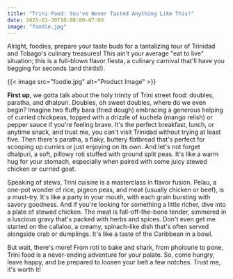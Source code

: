 ```yaml
---
title: "Trini Food: You've Never Tasted Anything Like This!"
date: 2025-01-30T10:00:00-07:00
image: "foodie.jpg"
---
```


Alright, foodies, prepare your taste buds for a tantalizing tour of Trinidad and Tobago's culinary treasures! This ain't your average "eat to live" situation; this is a full-blown flavor fiesta, a culinary carnival that'll have you begging for seconds (and thirds!).

{{< image src="foodie.jpg" alt="Product Image" >}}

**First up**, we gotta talk about the holy trinity of Trini street food: doubles, paratha, and dhalpuri. Doubles, oh sweet doubles, where do we even begin? Imagine two fluffy bara (fried dough) embracing a generous helping of curried chickpeas, topped with a drizzle of kuchela (mango relish) or pepper sauce if you're feeling brave. It's the perfect breakfast, lunch, or anytime snack, and trust me, you can't visit Trinidad without trying at least five. Then there's paratha, a flaky, buttery flatbread that's perfect for scooping up curries or just enjoying on its own. And let's not forget dhalpuri, a soft, pillowy roti stuffed with ground split peas. It's like a warm hug for your stomach, especially when paired with some juicy stewed chicken or curried goat.

Speaking of stews, Trini cuisine is a masterclass in flavor fusion. Pelau, a one-pot wonder of rice, pigeon peas, and meat (usually chicken or beef), is a must-try. It's like a party in your mouth, with each grain bursting with savory goodness. And if you're looking for something a little richer, dive into a plate of stewed chicken. The meat is fall-off-the-bone tender, simmered in a luscious gravy that's packed with herbs and spices. Don't even get me started on the callaloo, a creamy, spinach-like dish that's often served alongside crab or dumplings. It's like a taste of the Caribbean in a bowl.

But wait, there's more! From roti to bake and shark, from pholourie to pone, Trini food is a never-ending adventure for your palate. So, come hungry, leave happy, and be prepared to loosen your belt a few notches. Trust me, it's worth it!